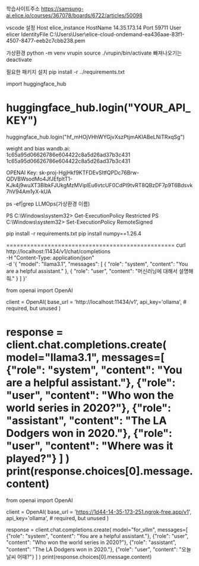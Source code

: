 학습사이트주소
https://samsung-ai.elice.io/courses/367078/boards/6722/articles/50098

vscode 설정
Host elice_instance
  HostName 14.35.173.14
  Port 59711
  User elicer
  IdentityFile C:\Users\User\elice-cloud-ondemand-ea436aae-83f1-4507-8477-eeb2c7cbb238.pem

가상환경
python -m venv vrupin
source ./vrupin/bin/activate
빠져나오기는 deactivate

필요한 패키지 설치
pip install -r ../requirements.txt

import huggingface_hub
# huggingface_hub.login("YOUR_API_KEY")
huggingface_hub.login("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")

weight and bias
wandb.ai: 1c65a95d06626786e604422c8a5d26ad37b3c431
1c65a95d06626786e604422c8a5d26ad37b3c431

OPENAI Key: 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

ps -ef|grep LLMOps(가상환경 이름)

PS C:\Windows\system32> Get-ExecutionPolicy
Restricted
PS C:\Windows\system32> Set-ExecutionPolicy RemoteSigned

pip install -r requirements.txt
pip install numpy==1.26.4

=================================================
curl http://localhost:11434/v1/chat/completions \
-H "Content-Type: application/json" \
-d '{
"model": "llama3.1",
"messages": [
{
"role": "system",
"content": "You are a helpful assistant."
},
{
"role": "user",
"content": "머신러닝에 대해서 설명해줘."
}
]
}'





from openai import OpenAI

client = OpenAI(
base_url = 'http://localhost:11434/v1',
api_key='ollama', # required, but unused
)

response = client.chat.completions.create(
model="llama3.1",
messages=[
{"role": "system", "content": "You are a helpful assistant."},
{"role": "user", "content": "Who won the world series in 2020?"},
{"role": "assistant", "content": "The LA Dodgers won in 2020."},
{"role": "user", "content": "Where was it played?"}
]
)
print(response.choices[0].message.content)
==========================================================================

from openai import OpenAI

client = OpenAI(
base_url = 'https://1d44-14-35-173-251.ngrok-free.app/v1',
api_key='ollama', # required, but unused
)

response = client.chat.completions.create(
model="for_vllm",
messages=[
{"role": "system", "content": "You are a helpful assistant."},
{"role": "user", "content": "Who won the world series in 2020?"},
{"role": "assistant", "content": "The LA Dodgers won in 2020."},
{"role": "user", "content": "오늘 날씨 어때?"}
]
)
print(response.choices[0].message.content)